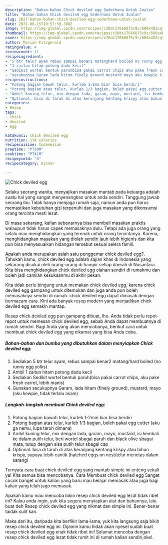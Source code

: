 ```yaml
---
description: "Bahan-bahan Chick deviled egg Sederhana Untuk Jualan"
title: "Bahan-bahan Chick deviled egg Sederhana Untuk Jualan"
slug: 1027-bahan-bahan-chick-deviled-egg-sederhana-untuk-jualan
date: 2021-06-15T10:57:59.388Z
image: https://img-global.cpcdn.com/recipes/c20dc17666875c9c/680x482cq70/chick-deviled-egg-foto-resep-utama.jpg
thumbnail: https://img-global.cpcdn.com/recipes/c20dc17666875c9c/680x482cq70/chick-deviled-egg-foto-resep-utama.jpg
cover: https://img-global.cpcdn.com/recipes/c20dc17666875c9c/680x482cq70/chick-deviled-egg-foto-resep-utama.jpg
author: Marian Fitzgerald
ratingvalue: 4
reviewcount: 11
recipeingredient:
- "5 btr telur ayam rebus sampai benar2 matanghard boiled no runny egg yolks"
- "1 zaitun hitam potong dadu kecil"
- "Sedikit wortel bentuk paruhbisa pakai carrot chips aku pake fresh carrot lebih manis"
- "secukupnya Garam lada hitam finely ground mustard mayo aku kewpie tidak terlalu asam"
recipeinstructions:
- "Potong bagian bawah telur, kurleb 1-2mm biar bisa berdiri"
- "Potong bagian atas telur, kurleb 1/3 bagian, boleh pakai egg cutter (aku ga nemu, lupa taruh dimana)"
- "Ambil kuning telur, mix dengan lada, garam, mayo, mustard, isi kembali ke dalam putih telur, beri wortel sbagai paruh dan black olive sbagai mata, tutup dengan sisa putih telur sbagai cap"
- "Optional: bisa di taruh di atas keranjang kentang krispy atau bihun krispy, supaya lebih cantik (hatched eggs on nest/telur menetas dalam sarang)"
categories:
- Resep
tags:
- chick
- deviled
- egg

katakunci: chick deviled egg 
nutrition: 174 calories
recipecuisine: Indonesian
preptime: "PT30M"
cooktime: "PT41M"
recipeyield: "4"
recipecategory: Dinner

---
```



![Chick deviled egg](https://img-global.cpcdn.com/recipes/c20dc17666875c9c/680x482cq70/chick-deviled-egg-foto-resep-utama.jpg)

Selaku seorang wanita, menyajikan masakan mantab pada keluarga adalah suatu hal yang sangat menyenangkan untuk anda sendiri. Tanggung jawab seorang ibu Tidak hanya menjaga rumah saja, namun anda pun harus memastikan kebutuhan gizi terpenuhi dan juga masakan yang dikonsumsi orang tercinta mesti lezat.

Di masa  sekarang, kalian sebenarnya bisa membeli masakan praktis walaupun tidak harus capek memasaknya dulu. Tetapi ada juga orang yang selalu mau menghidangkan yang terenak untuk orang tercintanya. Karena, menghidangkan masakan yang diolah sendiri jauh lebih higienis dan kita pun bisa menyesuaikan hidangan tersebut sesuai selera famili. 



Apakah anda merupakan salah satu penggemar chick deviled egg?. Tahukah kamu, chick deviled egg adalah sajian khas di Indonesia yang sekarang disukai oleh orang-orang di hampir setiap daerah di Nusantara. Kita bisa menghidangkan chick deviled egg olahan sendiri di rumahmu dan boleh jadi camilan kesukaanmu di akhir pekan.

Kita tidak perlu bingung untuk memakan chick deviled egg, karena chick deviled egg gampang untuk ditemukan dan juga anda pun boleh memasaknya sendiri di rumah. chick deviled egg dapat dimasak dengan bermacam cara. Kini ada banyak resep modern yang menjadikan chick deviled egg semakin mantap.

Resep chick deviled egg pun gampang dibuat, lho. Anda tidak perlu repot-repot untuk memesan chick deviled egg, sebab Anda dapat membuatnya di rumah sendiri. Bagi Anda yang akan mencobanya, berikut cara untuk membuat chick deviled egg yang nikamat yang bisa Anda coba.

<!--inarticleads1-->

##### Bahan-bahan dan bumbu yang dibutuhkan dalam menyiapkan Chick deviled egg:

1. Sediakan 5 btr telur ayam, rebus sampai benar2 matang/hard boiled (no runny egg yolks)
1. Ambil 1 zaitun hitam potong dadu kecil
1. Sediakan Sedikit wortel bentuk paruh(bisa pakai carrot chips, aku pake fresh carrot, lebih manis)
1. Gunakan secukupnya Garam, lada hitam (finely ground), mustard, mayo (aku kewpie, tidak terlalu asam)




<!--inarticleads2-->

##### Langkah-langkah membuat Chick deviled egg:

1. Potong bagian bawah telur, kurleb 1-2mm biar bisa berdiri
1. Potong bagian atas telur, kurleb 1/3 bagian, boleh pakai egg cutter (aku ga nemu, lupa taruh dimana)
1. Ambil kuning telur, mix dengan lada, garam, mayo, mustard, isi kembali ke dalam putih telur, beri wortel sbagai paruh dan black olive sbagai mata, tutup dengan sisa putih telur sbagai cap
1. Optional: bisa di taruh di atas keranjang kentang krispy atau bihun krispy, supaya lebih cantik (hatched eggs on nest/telur menetas dalam sarang)




Ternyata cara buat chick deviled egg yang mantab simple ini enteng sekali ya! Kita semua bisa mencobanya. Cara Membuat chick deviled egg Sangat cocok banget untuk kalian yang baru mau belajar memasak atau juga bagi kalian yang telah jago memasak.

Apakah kamu mau mencoba bikin resep chick deviled egg lezat tidak ribet ini? Kalau anda ingin, yuk kita segera menyiapkan alat dan bahannya, lalu buat deh Resep chick deviled egg yang nikmat dan simple ini. Benar-benar taidak sulit kan. 

Maka dari itu, daripada kita berfikir lama-lama, yuk kita langsung saja bikin resep chick deviled egg ini. Dijamin kamu tiidak akan nyesel sudah buat resep chick deviled egg enak tidak ribet ini! Selamat mencoba dengan resep chick deviled egg lezat tidak rumit ini di rumah kalian sendiri,oke!.

